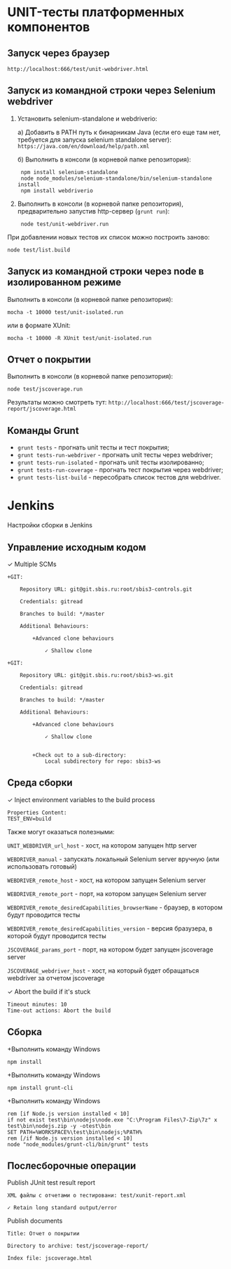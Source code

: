 # UNIT-тесты платформенных компонентов

## Запуск через браузер

`http://localhost:666/test/unit-webdriver.html`

## Запуск из командной строки через Selenium webdriver
1. Установить selenium-standalone и webdriverio:

    a) Добавить в PATH путь к бинарникам Java (если его еще там нет, требуется для запуска selenium standalone server): `https://java.com/en/download/help/path.xml`

    б) Выполнить в консоли (в корневой папке репозитория):

        npm install selenium-standalone
        node node_modules/selenium-standalone/bin/selenium-standalone install
        npm install webdriverio

2. Выполнить в консоли (в корневой папке репозитория), предварительно запустив http-сервер (`grunt run`):

        node test/unit-webdriver.run

При добавлении новых тестов их список можно построить заново:

    node test/list.build

## Запуск из командной строки через node в изолированном режиме
Выполнить в консоли (в корневой папке репозитория):

    mocha -t 10000 test/unit-isolated.run

или в формате XUnit:

    mocha -t 10000 -R XUnit test/unit-isolated.run

## Отчет о покрытии
Выполнить в консоли (в корневой папке репозитория):

    node test/jscoverage.run

Результаты можно смотреть тут:
`http://localhost:666/test/jscoverage-report/jscoverage.html`

## Команды Grunt
- `grunt tests` - прогнать unit тесты и тест покрытия;
- `grunt tests-run-webdriver` - прогнать unit тесты через webdriver;
- `grunt tests-run-isolated` - прогнать unit тесты изолированно;
- `grunt tests-run-coverage` - прогнать тест покрытия через webdriver;
- `grunt tests-list-build` - пересобрать список тестов для webdriver.


# Jenkins
Настройки сборки в Jenkins

## Управление исходным кодом
✓ Multiple SCMs

    +GIT:

        Repository URL: git@git.sbis.ru:root/sbis3-controls.git

        Credentials: gitread

        Branches to build: */master

        Additional Behaviours:

            +Advanced clone behaviours

                ✓ Shallow clone

    +GIT:

        Repository URL: git@git.sbis.ru:root/sbis3-ws.git

        Credentials: gitread

        Branches to build: */master

        Additional Behaviours:

            +Advanced clone behaviours

                ✓ Shallow clone


            +Check out to a sub-directory:
                Local subdirectory for repo: sbis3-ws

## Среда сборки
✓ Inject environment variables to the build process

    Properties Content:
    TEST_ENV=build

Также могут оказаться полезными:

`UNIT_WEBDRIVER_url_host` - хост, на котором запущен http server

`WEBDRIVER_manual` - запускать локальный Selenium server вручную (или использовать готовый)

`WEBDRIVER_remote_host` - хост, на котором запущен Selenium server

`WEBDRIVER_remote_port` - порт, на котором запущен Selenium server

`WEBDRIVER_remote_desiredCapabilities_browserName` - браузер, в котором будут проводится тесты

`WEBDRIVER_remote_desiredCapabilities_version` - версия бразузера, в которой будут проводится тесты

`JSCOVERAGE_params_port` - порт, на котором будет запущен jscoverage server

`JSCOVERAGE_webdriver_host` - хост, на который будет обращаться webdriver за отчетом jscoverage


✓ Abort the build if it's stuck

    Timeout minutes: 10
    Time-out actions: Abort the build

## Сборка
+Выполнить команду Windows

    npm install

+Выполнить команду Windows

    npm install grunt-cli

+Выполнить команду Windows

    rem [if Node.js version installed < 10]
    if not exist test\bin\nodejs\node.exe "C:\Program Files\7-Zip\7z" x test\bin\nodejs.zip -y -otest\bin
    SET PATH=%WORKSPACE%\test\bin\nodejs;%PATH%
    rem [/if Node.js version installed < 10]
    node "node_modules/grunt-cli/bin/grunt" tests

## Послесборочные операции
Publish JUnit test result report

    XML файлы с отчетами о тестировани: test/xunit-report.xml

    ✓ Retain long standard output/error

Publish documents

    Title: Отчет о покрытии

    Directory to archive: test/jscoverage-report/

    Index file: jscoverage.html
